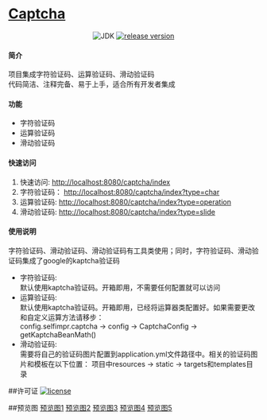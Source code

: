 <h1><a href="https://gitee.com/gester/captcha.git">Captcha</a></h1>
<p align="center">
<a href="#"></a><img alt="JDK" src="https://img.shields.io/badge/JDK-1.8-yellow.svg?style=flat-square"/></a>
<a href="https://gitee.com/gester/captcha.git"><img alt="release version" src="https://img.shields.io/badge/release-v1.0.0-blue.svg"></a>
</p>

#### 简介
项目集成字符验证码、运算验证码、滑动验证码 <br>
代码简洁、注释完备、易于上手，适合所有开发者集成

#### 功能

- 字符验证码
- 运算验证码
- 滑动验证码

#### 快速访问

1. 快速访问:  <a href="http://localhost:8080/captcha/index">http://localhost:8080/captcha/index</a> <br/>
2. 字符验证码： <a href="http://localhost:8080/captcha/index?type=char">http://localhost:8080/captcha/index?type=char</a> <br/>
3. 运算验证码: <a href="http://localhost:8080/captcha/index?type=operation">http://localhost:8080/captcha/index?type=operation</a> <br/>
4. 滑动验证码: <a href="http://localhost:8080/captcha/index?type=slide">http://localhost:8080/captcha/index?type=slide</a> <br/>

#### 使用说明

字符验证码、滑动验证码、滑动验证码有工具类使用；同时，字符验证码、滑动验证码集成了google的kaptcha验证码 <br/>

- 字符验证码:  <br/>
默认使用kaptcha验证码。开箱即用，不需要任何配置就可以访问 <br/>
- 运算验证码: <br/>
默认使用kaptcha验证码。开箱即用，已经将运算器类配置好。如果需要更改和自定义运算方法请移步：<br/>
config.selfimpr.captcha  ->  config  ->  CaptchaConfig  ->  getKaptchaBeanMath()
- 滑动验证码: <br/>
需要将自己的验证码图片配置到application.yml文件路径中。相关的验证码图片和模板在以下位置：
项目中resources  ->  static ->  targets和templates目录

##许可证
[![license](https://img.shields.io/badge/License-MIT-orange?style=flat-square)](https://img.shields.io/badge/License-MIT-orange)

##预览图
<a href="https://gitee.com/gester/captcha/blob/develop/src/main/resources/static/img/1.jpg">预览图1</a>
<a href="https://gitee.com/gester/captcha/blob/develop/src/main/resources/static/img/2.jpg">预览图2</a>
<a href="https://gitee.com/gester/captcha/blob/develop/src/main/resources/static/img/3.jpg">预览图3</a>
<a href="https://gitee.com/gester/captcha/blob/develop/src/main/resources/static/img/4.jpg">预览图4</a>
<a href="https://gitee.com/gester/captcha/blob/develop/src/main/resources/static/img/5.jpg">预览图5</a>



